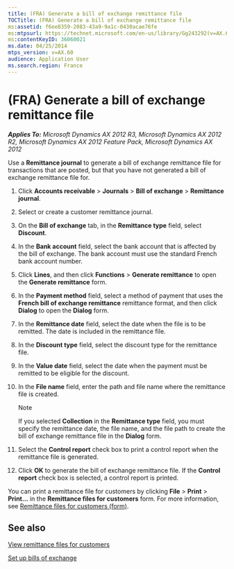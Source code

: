 ```yaml
---
title: (FRA) Generate a bill of exchange remittance file
TOCTitle: (FRA) Generate a bill of exchange remittance file
ms:assetid: f6ee8359-2083-43a9-9a1c-0430acae76fe
ms:mtpsurl: https://technet.microsoft.com/en-us/library/Gg243292(v=AX.60)
ms:contentKeyID: 36060021
ms.date: 04/25/2014
mtps_version: v=AX.60
audience: Application User
ms.search.region: France
---
```


# (FRA) Generate a bill of exchange remittance file 


_**Applies To:** Microsoft Dynamics AX 2012 R3, Microsoft Dynamics AX 2012 R2, Microsoft Dynamics AX 2012 Feature Pack, Microsoft Dynamics AX 2012_

Use a **Remittance journal** to generate a bill of exchange remittance file for transactions that are posted, but that you have not generated a bill of exchange remittance file for.

1.  Click **Accounts receivable** \> **Journals** \> **Bill of exchange** \> **Remittance journal**.

2.  Select or create a customer remittance journal.

3.  On the **Bill of exchange** tab, in the **Remittance type** field, select **Discount**.

4.  In the **Bank account** field, select the bank account that is affected by the bill of exchange. The bank account must use the standard French bank account number.

5.  Click **Lines**, and then click **Functions** \> **Generate remittance** to open the **Generate remittance** form.

6.  In the **Payment method** field, select a method of payment that uses the **French bill of exchange remittance** remittance format, and then click **Dialog** to open the **Dialog** form.

7.  In the **Remittance date** field, select the date when the file is to be remitted. The date is included in the remittance file.

8.  In the **Discount type** field, select the discount type for the remittance file.

9.  In the **Value date** field, select the date when the payment must be remitted to be eligible for the discount.

10. In the **File name** field, enter the path and file name where the remittance file is created.
    

    > [!NOTE]
    > <P>If you selected <STRONG>Collection</STRONG> in the <STRONG>Remittance type</STRONG> field, you must specify the remittance date, the file name, and the file path to create the bill of exchange remittance file in the <STRONG>Dialog</STRONG> form.</P>



11. Select the **Control report** check box to print a control report when the remittance file is generated.

12. Click **OK** to generate the bill of exchange remittance file. If the **Control report** check box is selected, a control report is printed.

You can print a remittance file for customers by clicking **File** \> **Print** \> **Print…** in the **Remittance files for customers** form. For more information, see [Remittance files for customers (form)](https://technet.microsoft.com/en-us/library/aa596345\(v=ax.60\)).

## See also

[View remittance files for customers](view-remittance-files-for-customers.md)

[Set up bills of exchange](set-up-bills-of-exchange.md)

  


